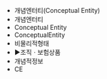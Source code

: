- 개념엔터티(Conceptual Entity)
- 개념엔터티
- Conceptual Entity
- ConceptualEntity
- 비물리적형태
- ▶️조직ㆍ보험상품
- 개념적정보
- CE